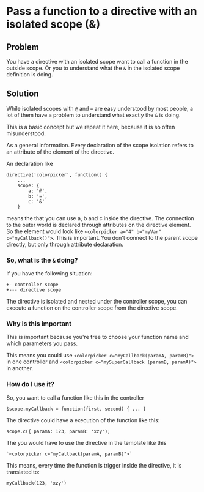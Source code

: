 # Pass a function to a directive with an isolated scope (&)

## Problem

You have a directive with an isolated scope want to call a function in the outside scope. Or you to understand what
the `&` in the isolated scope definition is doing.

## Solution

While isolated scopes with `@` and `=` are easy understood by most people, a lot of them have a problem to understand
 what exactly the `&` is doing.

This is a basic concept but we repeat it here, because it is so often misunderstood.

As a general information. Every declaration of the scope isolation refers to an attribute of the element of the
directive.

An declaration like

    directive('colorpicker', function() {
        ...
        scope: {
            a: '@',
            b: '=',
            c: '&'
        }

means the that you can use a, b and c inside the directive. The connection to the outer world is declared through
attributes on the directive element. So the element would look like `<colorpicker a="4" b="myVar" c="myCallback()">`.
 This is important. You don't connect to the parent scope directly, but only through attribute declaration.


### So, what is the `&` doing?

If you have the following situation:

    +- controller scope
    +--- directive scope

The directive is isolated and nested under the controller scope, you can execute a function on the controller scope
from the directive scope.

### Why is this important

This is important because you're free to choose your function name and which parameters you pass.

This means you could use `<colorpicker c="myCallback(paramA, paramB)">` in one controller and `<colorpicker c="mySuperCallback (paramB, paramA)">` in another.

### How do I use it?

So, you want to call a function like this in the controller


    $scope.myCallback = function(first, second) { ... }


The directive could have a execution of the function like this:

    scope.c({ paramA: 123, paramB: 'xzy');


The you would have to use the directive in the template like this

    `<colorpicker c="myCallback(paramA, paramB)">`


This means, every time the function is trigger inside the directive, it is translated to:

    myCallback(123, 'xzy')


